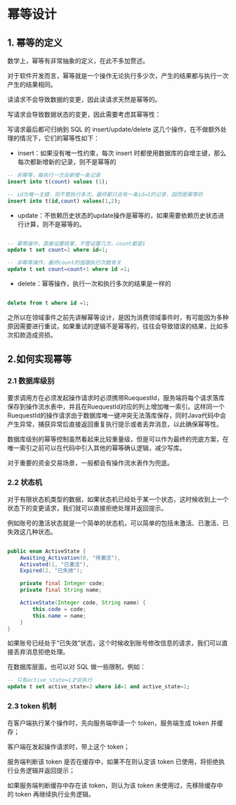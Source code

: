 # 幂等设计

## 1. 幂等的定义

数学上，幂等有非常抽象的定义，在此不多加赘述。

对于软件开发而言，幂等就是一个操作无论执行多少次，产生的结果都与执行一次产生的结果相同。

读请求不会导致数据的变更，因此读请求天然是幂等的。

写请求会导致数据状态的变更，因此需要考虑其幂等性：

写请求最后都可归纳到 SQL 的 insert/update/delete 这几个操作，在不做额外处理的情况下，它们的幂等性如下：

- insert：如果没有唯一性约束，每次 insert 时都使用数据库的自增主键，那么每次都新增新的记录，则不是幂等的

```sql
-- 非幂等，每执行一次会新增一条记录
insert into t(count) values (1);

-- id为唯一主键，则不管执行多次，最终都只会有一条id=1的记录，因而是幂等的
insert into t(id,count) values(1,2);

```

- update：不依赖历史状态的update操作是幂等的，如果需要依赖历史状态进行计算，则不是幂等的。

```sql

-- 幂等操作，直接设置结果，不管设置几次，count都是1
update t set count=1 where id=1;

-- 非幂等操作，最终count的值跟执行次数有关
update t set count=count+1 where id =1;

```

- delete：幂等操作，执行一次和执行多次的结果是一样的

```sql

delete from t where id =1;

```

之所以在领域事件之前先讲解幂等设计，是因为消费领域事件时，有可能因为多种原因需要进行重试，如果重试的逻辑不是幂等的，往往会导致错误的结果，比如多次扣款造成资损。

## 2.如何实现幂等

### 2.1 数据库级别

要求调用方在必须发起操作请求时必须携带RuequestId，服务端将每个请求落库保存到操作流水表中，并且在RuequestId对应的列上增加唯一索引。这样同一个RuequestId的操作请求由于数据库唯一键冲突无法落库保存，同时Java代码中会产生异常，捕获异常后直接返回重复执行提示或者丢弃消息，以此确保幂等性。

数据库级别的幂等控制虽然看起来比较重量级，但是可以作为最终的兜底方案，在唯一索引之前可以在代码中引入其他的幂等确认逻辑，减少写库。

对于重要的资金交易场景，一般都会有操作流水表作为兜底。

### 2.2 状态机

对于有限状态机类型的数据，如果状态机已经处于某一个状态，这时候收到上一个状态下的变更请求，我们就可以直接拒绝处理并返回提示。

例如账号的激活状态就是一个简单的状态机，可以简单的包括未激活、已激活、已失效这几种状态。

```java

public enum ActiveState {
    Awaiting_Activation(0, "待激活"),
    Activated(1, "已激活"),
    Expired(2, "已失效");

    private final Integer code;
    private final String name;

    ActiveState(Integer code, String name) {
        this.code = code;
        this.name = name;
    }
}

```

如果账号已经处于“已失效”状态，这个时候收到账号修改信息的请求，我们可以直接丢弃消息拒绝处理。

在数据库层面，也可以对 SQL 做一些限制，例如：

```sql
-- 只有active_state=1才会执行
update t set active_state=2 where id=1 and active_state=1;
```

### 2.3 token 机制

在客户端执行某个操作时，先向服务端申请一个 token，服务端生成 token 并缓存；

客户端在发起操作请求时，带上这个 token；

服务端判断该 token 是否在缓存中，如果不在则认定该 token 已使用，将拒绝执行业务逻辑并返回提示；

如果服务端判断缓存中存在该 token，则认为该 token 未使用过，先移除缓存中的 token 再继续执行业务逻辑。

<!--@include: ../footer.md-->
